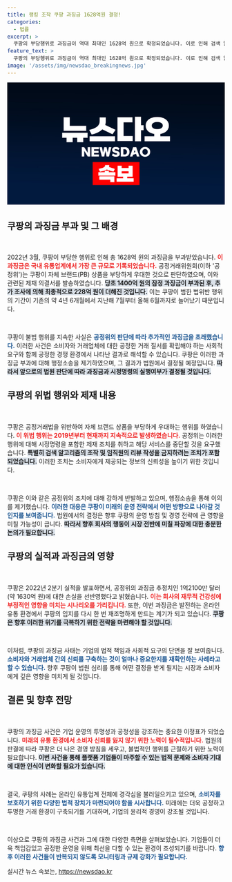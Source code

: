 ```yaml
---
title: 랭킹 조작 쿠팡 과징금 1628억원 결정!
categories:
  - 법률
excerpt: >
  쿠팡의 부당행위로 과징금이 역대 최대인 1628억 원으로 확정되었습니다. 이로 인해 검색 알고리즘 조작과 임직원 리뷰 동원 중단 명령도! 법원 결정은 이제 막 시작될까요? 클릭해서 자세히 알아보세요!
feature_text: >
  쿠팡의 부당행위로 과징금이 역대 최대인 1628억 원으로 확정되었습니다. 이로 인해 검색 알고리즘 조작과 임직원 리뷰 동원 중단 명령도! 법원 결정은 이제 막 시작될까요? 클릭해서 자세히 알아보세요!
image: '/assets/img/newsdao_breakingnews.jpg'
---
```


<p><img src="/assets/img/newsdao_breakingnews.jpg" alt="pcversion 속보" /></p>

<h2 data-ke-size="size26">쿠팡의 과징금 부과 및 그 배경</h2>

<p data-ke-size="size16">&nbsp;</p>

<p data-ke-size="size16">2022년 3월, 쿠팡이 부당한 행위로 인해 총 1628억 원의 과징금을 부과받았습니다. <b><span style="color: #ee2323;">이 과징금은 국내 유통업계에서 가장 큰 규모로 기록되었습니다.</span></b> 공정거래위원회(이하 '공정위')는 쿠팡이 자체 브랜드(PB) 상품을 부당하게 우대한 것으로 판단하였으며, 이와 관련된 제재 의결서를 발송하였습니다. <b><span style="background-color: #21538527;">당초 1400억 원의 잠정 과징금이 부과된 후, 추가 조사에 의해 최종적으로 228억 원이 더해진 것입니다.</span></b> 이는 쿠팡이 범한 법위반 행위의 기간이 기존의 약 4년 6개월에서 지난해 7월부터 올해 6월까지로 늘어났기 때문입니다.</p>

<p data-ke-size="size16">&nbsp;</p>

<p data-ke-size="size16">쿠팡이 불법 행위를 지속한 사실은 <b><span style="color: #1a5490;">공정위의 판단에 따라 추가적인 과징금을 초래했습니다.</span></b> 이러한 사건은 소비자와 거래업체에 대한 공정한 거래 질서를 확립해야 하는 사회적 요구와 함께 공정한 경쟁 환경에서 나타난 결과로 해석할 수 있습니다. 쿠팡은 이러한 과징금 부과에 대해 행정소송을 제기하였으며, 그 결과가 법원에서 결정될 예정입니다. <b><span style="background-color: #21538527;">따라서 앞으로의 법원 판단에 따라 과징금과 시정명령의 실행여부가 결정될 것입니다.</span></b></p>

<h2 data-ke-size="size26">쿠팡의 위법 행위와 제재 내용</h2>

<p data-ke-size="size16">&nbsp;</p>

<p data-ke-size="size16">쿠팡은 공정거래법을 위반하여 자체 브랜드 상품을 부당하게 우대하는 행위를 하였습니다. <b><span style="color: #ee2323;">이 위법 행위는 2019년부터 현재까지 지속적으로 발생하였습니다.</span></b> 공정위는 이러한 행위에 대해 시정명령을 포함한 제재 조치를 취하고 해당 서비스를 중단할 것을 요구했습니다. <b><span style="background-color: #21538527;">특별히 검색 알고리즘의 조작 및 임직원의 리뷰 작성을 금지하려는 조치가 포함되었습니다.</span></b> 이러한 조치는 소비자에게 제공되는 정보의 신뢰성을 높이기 위한 것입니다.</p>

<p data-ke-size="size16">&nbsp;</p>

<p data-ke-size="size16">쿠팡은 이와 같은 공정위의 조치에 대해 강하게 반발하고 있으며, 행정소송을 통해 이의를 제기했습니다. <b><span style="color: #1a5490;">이러한 대응은 쿠팡이 미래의 운영 전략에서 어떤 방향으로 나아갈 것인지를 보여줍니다.</span></b> 법원에서의 결정은 향후 쿠팡의 운영 방침 및 경영 전략에 큰 영향을 미칠 가능성이 큽니다. <b><span style="background-color: #21538527;">따라서 향후 회사의 행동이 시장 전반에 미칠 파장에 대한 충분한 논의가 필요합니다.</span></b></p>

<h2 data-ke-size="size26">쿠팡의 실적과 과징금의 영향</h2>

<p data-ke-size="size16">&nbsp;</p>

<p data-ke-size="size16">쿠팡은 2022년 2분기 실적을 발표하면서, 공정위의 과징금 추정치인 1억2100만 달러(약 1630억 원)에 대한 손실을 선반영했다고 밝혔습니다. <b><span style="color: #ee2323;">이는 회사의 재무적 건강성에 부정적인 영향을 미치는 시나리오를 가리킵니다.</span></b> 또한, 이번 과징금은 발전하는 온라인 유통 환경에서 쿠팡의 입지를 다시 한 번 재조명하게 만드는 계기가 되고 있습니다. <b><span style="background-color: #21538527;">쿠팡은 향후 이러한 위기를 극복하기 위한 전략을 마련해야 할 것입니다.</span></b></p>

<p data-ke-size="size16">&nbsp;</p>

<p data-ke-size="size16">이처럼, 쿠팡의 과징금 사태는 기업의 법적 책임과 사회적 요구의 단면을 잘 보여줍니다. <b><span style="color: #1a5490;">소비자와 거래업체 간의 신뢰를 구축하는 것이 얼마나 중요한지를 재확인하는 사례라고 할 수 있습니다.</span></b> 향후 쿠팡이 법원 심리를 통해 어떤 결정을 받게 될지는 시장과 소비자에게 깊은 영향을 미치게 될 것입니다.</p>

<h2 data-ke-size="size26">결론 및 향후 전망</h2>

<p data-ke-size="size16">&nbsp;</p>

<p data-ke-size="size16">쿠팡의 과징금 사건은 기업 운영의 투명성과 공정성을 강조하는 중요한 이정표가 되었습니다. <b><span style="color: #ee2323;">미래의 유통 환경에서 소비자 신뢰를 잃지 않기 위한 노력이 필수적입니다.</span></b> 법원의 판결에 따라 쿠팡은 더 나은 경영 방침을 세우고, 불법적인 행위를 근절하기 위한 노력이 필요합니다. <b><span style="background-color: #21538527;">이번 사건을 통해 플랫폼 기업들이 마주할 수 있는 법적 문제와 소비자 기대에 대한 인식이 변화할 필요가 있습니다.</span></b></p>

<p data-ke-size="size16">&nbsp;</p>

<p data-ke-size="size16">결국, 쿠팡의 사례는 온라인 유통업계 전체에 경각심을 불러일으키고 있으며, <b><span style="color: #1a5490;">소비자를 보호하기 위한 다양한 법적 장치가 마련되어야 함을 시사합니다.</span></b> 미래에는 더욱 공정하고 투명한 거래 환경이 구축되기를 기대하며, 기업의 윤리적 경영이 강조될 것입니다.</p>

<p data-ke-size="size16">&nbsp;</p>

<p data-ke-size="size16">이상으로 쿠팡의 과징금 사건과 그에 대한 다양한 측면을 살펴보았습니다. 기업들이 더욱 책임감있고 공정한 운영을 위해 최선을 다할 수 있는 환경이 조성되기를 바랍니다. <b><span style="color: #1a5490;">향후 이러한 사건들이 반복되지 않도록 모니터링과 규제 강화가 필요합니다.</span></b></p>
실시간 뉴스 속보는, <a href="https://newsdao.kr" rel="dofollow">https://newsdao.kr</a>


